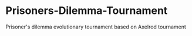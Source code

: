 # Prisoners-Dilemma-Tournament
Prisoner's dilemma evolutionary tournament based on Axelrod tournament
